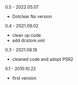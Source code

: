 0.5 - 2022.05.07
- Dotclear Nx version

0.4 - 2021.09.02
- clean up code
- add dcstore.xml

0.3 - 2021.08.18
- cleaned code and adopt PSR2

0.1 - 2010.10.22
- first version
